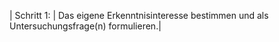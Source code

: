 | Schritt 1: | Das eigene Erkenntnisinteresse bestimmen und als Untersuchungsfrage(n) formulieren.|
